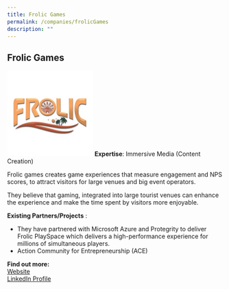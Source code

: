 ```yaml
---
title: Frolic Games
permalink: /companies/frolicGames
description: ""
---
```

## Frolic Games

![Alt text for image on Isomer site](/images/companies/Frolic_Games.png)
**Expertise**: Immersive Media (Content Creation)

Frolic games creates game experiences that measure engagement and NPS scores, to attract visitors for large venues and big event operators.

They believe that gaming, integrated into large tourist venues can enhance the experience and make the time spent by visitors more enjoyable.

**Existing Partners/Projects** :
* They have partnered with Microsoft Azure and Protegrity to deliver Frolic PlaySpace which delivers a high-performance experience for millions of simultaneous players.
* Action Community for Entrepreneurship (ACE) 

**Find out more:** \
[Website](https://www.canva.com/design/DAEf9jEvemQ/jk85gl21cl_Q1qcDM05ISw/view?website#2:frolic-games)\
[LinkedIn Profile](https://www.linkedin.com/company/frolicgames/)